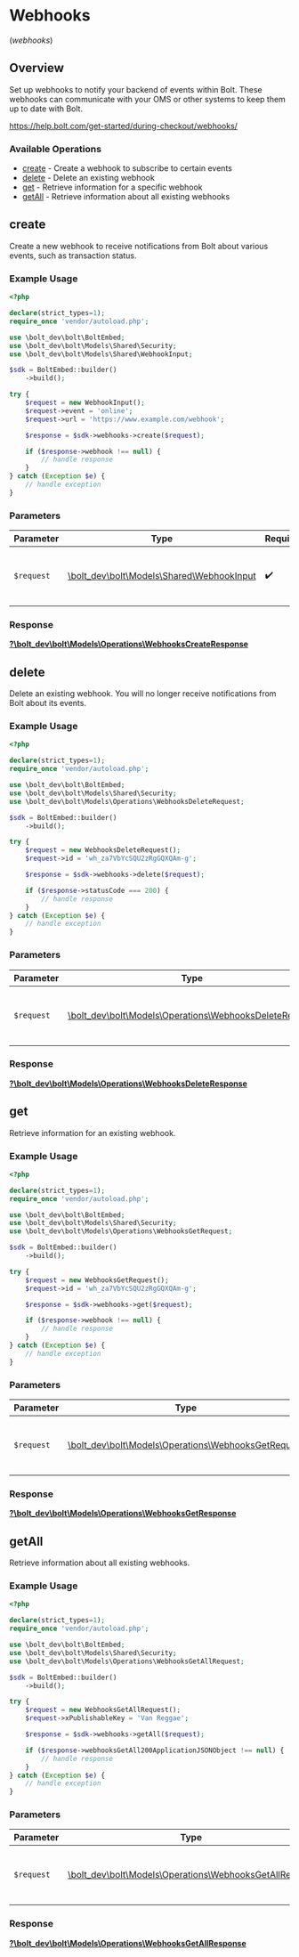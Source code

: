 # Webhooks
(*webhooks*)

## Overview

Set up webhooks to notify your backend of events within Bolt. These webhooks
can communicate with your OMS or other systems to keep them up to date with Bolt.


<https://help.bolt.com/get-started/during-checkout/webhooks/>
### Available Operations

* [create](#create) - Create a webhook to subscribe to certain events
* [delete](#delete) - Delete an existing webhook
* [get](#get) - Retrieve information for a specific webhook
* [getAll](#getall) - Retrieve information about all existing webhooks

## create

Create a new webhook to receive notifications from Bolt about various events, such as transaction status.

### Example Usage

```php
<?php

declare(strict_types=1);
require_once 'vendor/autoload.php';

use \bolt_dev\bolt\BoltEmbed;
use \bolt_dev\bolt\Models\Shared\Security;
use \bolt_dev\bolt\Models\Shared\WebhookInput;

$sdk = BoltEmbed::builder()
    ->build();

try {
    $request = new WebhookInput();
    $request->event = 'online';
    $request->url = 'https://www.example.com/webhook';

    $response = $sdk->webhooks->create($request);

    if ($response->webhook !== null) {
        // handle response
    }
} catch (Exception $e) {
    // handle exception
}
```

### Parameters

| Parameter                                                                        | Type                                                                             | Required                                                                         | Description                                                                      |
| -------------------------------------------------------------------------------- | -------------------------------------------------------------------------------- | -------------------------------------------------------------------------------- | -------------------------------------------------------------------------------- |
| `$request`                                                                       | [\bolt_dev\bolt\Models\Shared\WebhookInput](../../models/shared/WebhookInput.md) | :heavy_check_mark:                                                               | The request object to use for the request.                                       |


### Response

**[?\bolt_dev\bolt\Models\Operations\WebhooksCreateResponse](../../models/operations/WebhooksCreateResponse.md)**


## delete

Delete an existing webhook. You will no longer receive notifications from Bolt about its events.

### Example Usage

```php
<?php

declare(strict_types=1);
require_once 'vendor/autoload.php';

use \bolt_dev\bolt\BoltEmbed;
use \bolt_dev\bolt\Models\Shared\Security;
use \bolt_dev\bolt\Models\Operations\WebhooksDeleteRequest;

$sdk = BoltEmbed::builder()
    ->build();

try {
    $request = new WebhooksDeleteRequest();
    $request->id = 'wh_za7VbYcSQU2zRgGQXQAm-g';

    $response = $sdk->webhooks->delete($request);

    if ($response->statusCode === 200) {
        // handle response
    }
} catch (Exception $e) {
    // handle exception
}
```

### Parameters

| Parameter                                                                                                  | Type                                                                                                       | Required                                                                                                   | Description                                                                                                |
| ---------------------------------------------------------------------------------------------------------- | ---------------------------------------------------------------------------------------------------------- | ---------------------------------------------------------------------------------------------------------- | ---------------------------------------------------------------------------------------------------------- |
| `$request`                                                                                                 | [\bolt_dev\bolt\Models\Operations\WebhooksDeleteRequest](../../models/operations/WebhooksDeleteRequest.md) | :heavy_check_mark:                                                                                         | The request object to use for the request.                                                                 |


### Response

**[?\bolt_dev\bolt\Models\Operations\WebhooksDeleteResponse](../../models/operations/WebhooksDeleteResponse.md)**


## get

Retrieve information for an existing webhook.

### Example Usage

```php
<?php

declare(strict_types=1);
require_once 'vendor/autoload.php';

use \bolt_dev\bolt\BoltEmbed;
use \bolt_dev\bolt\Models\Shared\Security;
use \bolt_dev\bolt\Models\Operations\WebhooksGetRequest;

$sdk = BoltEmbed::builder()
    ->build();

try {
    $request = new WebhooksGetRequest();
    $request->id = 'wh_za7VbYcSQU2zRgGQXQAm-g';

    $response = $sdk->webhooks->get($request);

    if ($response->webhook !== null) {
        // handle response
    }
} catch (Exception $e) {
    // handle exception
}
```

### Parameters

| Parameter                                                                                            | Type                                                                                                 | Required                                                                                             | Description                                                                                          |
| ---------------------------------------------------------------------------------------------------- | ---------------------------------------------------------------------------------------------------- | ---------------------------------------------------------------------------------------------------- | ---------------------------------------------------------------------------------------------------- |
| `$request`                                                                                           | [\bolt_dev\bolt\Models\Operations\WebhooksGetRequest](../../models/operations/WebhooksGetRequest.md) | :heavy_check_mark:                                                                                   | The request object to use for the request.                                                           |


### Response

**[?\bolt_dev\bolt\Models\Operations\WebhooksGetResponse](../../models/operations/WebhooksGetResponse.md)**


## getAll

Retrieve information about all existing webhooks.

### Example Usage

```php
<?php

declare(strict_types=1);
require_once 'vendor/autoload.php';

use \bolt_dev\bolt\BoltEmbed;
use \bolt_dev\bolt\Models\Shared\Security;
use \bolt_dev\bolt\Models\Operations\WebhooksGetAllRequest;

$sdk = BoltEmbed::builder()
    ->build();

try {
    $request = new WebhooksGetAllRequest();
    $request->xPublishableKey = 'Van Reggae';

    $response = $sdk->webhooks->getAll($request);

    if ($response->webhooksGetAll200ApplicationJSONObject !== null) {
        // handle response
    }
} catch (Exception $e) {
    // handle exception
}
```

### Parameters

| Parameter                                                                                                  | Type                                                                                                       | Required                                                                                                   | Description                                                                                                |
| ---------------------------------------------------------------------------------------------------------- | ---------------------------------------------------------------------------------------------------------- | ---------------------------------------------------------------------------------------------------------- | ---------------------------------------------------------------------------------------------------------- |
| `$request`                                                                                                 | [\bolt_dev\bolt\Models\Operations\WebhooksGetAllRequest](../../models/operations/WebhooksGetAllRequest.md) | :heavy_check_mark:                                                                                         | The request object to use for the request.                                                                 |


### Response

**[?\bolt_dev\bolt\Models\Operations\WebhooksGetAllResponse](../../models/operations/WebhooksGetAllResponse.md)**

